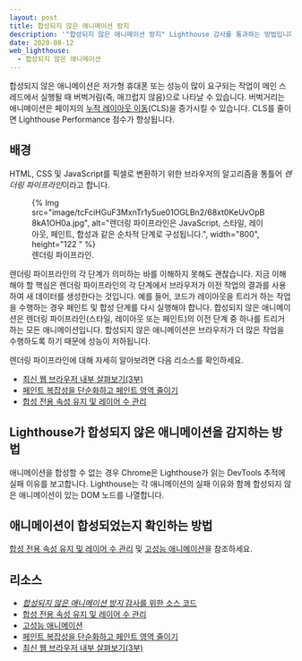 ```yaml
---
layout: post
title: 합성되지 않은 애니메이션 방지
description: '"합성되지 않은 애니메이션 방지" Lighthouse 감사를 통과하는 방법입니다.'
date: 2020-08-12
web_lighthouse:
  - 합성되지 않은 애니메이션
---
```


합성되지 않은 애니메이션은 저가형 휴대폰 또는 성능이 많이 요구되는 작업이 메인 스레드에서 실행될 때 버벅거림(즉, 매끄럽지 않음)으로 나타날 수 있습니다. 버벅거리는 애니메이션은 페이지의 [누적 레이아웃 이동](/cls/)(CLS)을 증가시킬 수 있습니다. CLS를 줄이면 Lighthouse Performance 점수가 향상됩니다.

## 배경

HTML, CSS 및 JavaScript를 픽셀로 변환하기 위한 브라우저의 알고리즘을 통틀어 *렌더링 파이프라인*이라고 합니다.

<figure>{% Img src="image/tcFciHGuF3MxnTr1y5ue01OGLBn2/68xt0KeUvOpB8kA1OH0a.jpg", alt="렌더링 파이프라인은 JavaScript, 스타일, 레이아웃, 페인트, 합성과 같은 순차적 단계로 구성됩니다.", width="800", height="122 " %}<figcaption> 렌더링 파이프라인.</figcaption></figure>

렌더링 파이프라인의 각 단계가 의미하는 바를 이해하지 못해도 괜찮습니다. 지금 이해해야 할 핵심은 렌더링 파이프라인의 각 단계에서 브라우저가 이전 작업의 결과를 사용하여 새 데이터를 생성한다는 것입니다. 예를 들어, 코드가 레이아웃을 트리거 하는 작업을 수행하는 경우 페인트 및 합성 단계를 다시 실행해야 합니다. 합성되지 않은 애니메이션은 렌더링 파이프라인(스타일, 레이아웃 또는 페인트)의 이전 단계 중 하나를 트리거 하는 모든 애니메이션입니다. 합성되지 않은 애니메이션은 브라우저가 더 많은 작업을 수행하도록 하기 때문에 성능이 저하됩니다.

렌더링 파이프라인에 대해 자세히 알아보려면 다음 리소스를 확인하세요.

- [최신 웹 브라우저 내부 살펴보기(3부)](https://developers.google.com/web/updates/2018/09/inside-browser-part3)
- [페인트 복잡성을 단순화하고 페인트 영역 줄이기](https://developers.google.com/web/fundamentals/performance/rendering/simplify-paint-complexity-and-reduce-paint-areas)
- [합성 전용 속성 유지 및 레이어 수 관리](https://developers.google.com/web/fundamentals/performance/rendering/stick-to-compositor-only-properties-and-manage-layer-count)

## Lighthouse가 합성되지 않은 애니메이션을 감지하는 방법

애니메이션을 합성할 수 없는 경우 Chrome은 Lighthouse가 읽는 DevTools 추적에 실패 이유를 보고합니다. Lighthouse는 각 애니메이션의 실패 이유와 함께 합성되지 않은 애니메이션이 있는 DOM 노드를 나열합니다.

## 애니메이션이 합성되었는지 확인하는 방법

[합성 전용 속성 유지 및 레이어 수 관리](https://developers.google.com/web/fundamentals/performance/rendering/stick-to-compositor-only-properties-and-manage-layer-count) 및 [고성능 애니메이션](https://www.html5rocks.com/en/tutorials/speed/high-performance-animations/)을 참조하세요.

## 리소스

- [*합성되지 않은 애니메이션 방지* 감사를 위한 소스 코드](https://github.com/GoogleChrome/lighthouse/blob/master/lighthouse-core/audits/non-composited-animations.js)
- [합성 전용 속성 유지 및  레이어 수 관리](https://developers.google.com/web/fundamentals/performance/rendering/stick-to-compositor-only-properties-and-manage-layer-count)
- [고성능 애니메이션](https://www.html5rocks.com/en/tutorials/speed/high-performance-animations/)
- [페인트 복잡성을 단순화하고 페인트 영역 줄이기](https://developers.google.com/web/fundamentals/performance/rendering/simplify-paint-complexity-and-reduce-paint-areas)
- [최신 웹 브라우저 내부 살펴보기(3부)](https://developers.google.com/web/updates/2018/09/inside-browser-part3)
